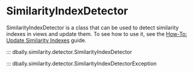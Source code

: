 # SimilarityIndexDetector

SimilarityIndexDetector is a class that can be used to detect similarity indexes in views and update them. To see how to use it, see the [How-To: Update Similarity Indexes](../../how-to/update_similarity_indexes.md) guide.

::: dbally.similarity.detector.SimilarityIndexDetector

::: dbally.similarity.detector.SimilarityIndexDetectorException